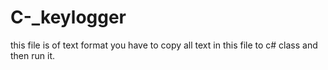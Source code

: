 # C-_keylogger

this file is of text format you have to copy all text in this file to c# class and then run it.
